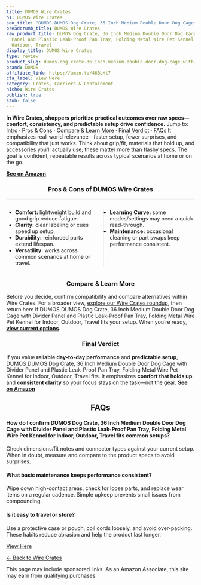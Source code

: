 ```yaml
---
title: DUMOS Wire Crates
h1: DUMOS Wire Crates
seo_title: "DUMOS DUMOS Dog Crate, 36 Inch Medium Double Door Dog Cage\u2026"
breadcrumb_title: DUMOS Wire Crates
raw_product_title: DUMOS Dog Crate, 36 Inch Medium Double Door Dog Cage with Divider
  Panel and Plastic Leak-Proof Pan Tray, Folding Metal Wire Pet Kennel for Indoor,
  Outdoor, Travel
display_title: DUMOS Wire Crates
type: review
product_slug: dumos-dog-crate-36-inch-medium-double-door-dog-cage-with-divider-panel-a808b4a4
brand: DUMOS
affiliate_link: https://amzn.to/46BLXt7
cta_label: View Here
category: Crates, Carriers & Containment
niche: Wire Crates
publish: true
stub: false
---
```


<div id="intro" class="full-width"><p><strong>In Wire Crates, shoppers prioritize practical outcomes over raw specs&mdash;comfort, consistency, and predictable setup drive confidence.</strong> Jump to: <a href="#intro">Intro</a> · <a href="#pros-cons">Pros &amp; Cons</a> · <a href="#compare-more">Compare &amp; Learn More</a> · <a href="#verdict">Final Verdict</a> · <a href="#faqs">FAQs</a> It emphasizes real-world relevance&mdash;faster setup, fewer surprises, and compatibility that just works. Think about grip/fit, materials that hold up, and accessories you’ll actually use; these matter more than flashy specs. The goal is confident, repeatable results across typical scenarios at home or on the go.</p><p><a href="https://amzn.to/46BLXt7" rel="nofollow sponsored noopener" target="_blank"><strong>See on Amazon</strong></a></p></div>
<h3 id="pros-cons" style="text-align:center;">Pros &amp; Cons of DUMOS Wire Crates</h3>
<div class="pc-grid" style="display:grid;grid-template-columns:1fr 1fr;gap:16px;border-top:1px solid #e5e7eb;padding-top:12px;">
  <ul>
    <li><strong>Comfort:</strong> lightweight build and good grip reduce fatigue.</li>
    <li><strong>Clarity:</strong> clear labeling or cues speed up setup.</li>
    <li><strong>Durability:</strong> reinforced parts extend lifespan.</li>
    <li><strong>Versatility:</strong> works across common scenarios at home or travel.</li>
  </ul>
  <ul style="border-left:1px solid #e5e7eb;padding-left:16px;">
    <li><strong>Learning Curve:</strong> some modes/settings may need a quick read-through.</li>
    <li><strong>Maintenance:</strong> occasional cleaning or part swaps keep performance consistent.</li>
  </ul>
</div>


<h3 id="compare-more" style="text-align:center;">Compare &amp; Learn More</h3>
<p>Before you decide, confirm compatibility and compare alternatives within Wire Crates. For a broader view, <a href="#">explore our Wire Crates roundup</a>, then return here if DUMOS DUMOS Dog Crate, 36 Inch Medium Double Door Dog Cage with Divider Panel and Plastic Leak-Proof Pan Tray, Folding Metal Wire Pet Kennel for Indoor, Outdoor, Travel fits your setup. When you’re ready, <a href="https://amzn.to/46BLXt7" rel="nofollow sponsored noopener" target="_blank"><strong>view current options</strong></a>.</p>

<h3 id="verdict" style="text-align:center;">Final Verdict</h3>
<p>If you value <strong>reliable day-to-day performance</strong> and <strong>predictable setup</strong>, DUMOS DUMOS Dog Crate, 36 Inch Medium Double Door Dog Cage with Divider Panel and Plastic Leak-Proof Pan Tray, Folding Metal Wire Pet Kennel for Indoor, Outdoor, Travel fits. It emphasizes <strong>comfort that holds up</strong> and <strong>consistent clarity</strong> so your focus stays on the task&mdash;not the gear. <a href="https://amzn.to/46BLXt7" rel="nofollow sponsored noopener" target="_blank"><strong>See on Amazon</strong></a></p>

<h2 id="faqs" style="text-align:center;">FAQs</h2>
<h4><strong>How do I confirm DUMOS Dog Crate, 36 Inch Medium Double Door Dog Cage with Divider Panel and Plastic Leak-Proof Pan Tray, Folding Metal Wire Pet Kennel for Indoor, Outdoor, Travel fits common setups?</strong></h4>
<p>Check dimensions/fit notes and connector types against your current setup. When in doubt, measure and compare to the product specs to avoid surprises.</p>
<h4><strong>What basic maintenance keeps performance consistent?</strong></h4>
<p>Wipe down high-contact areas, check for loose parts, and replace wear items on a regular cadence. Simple upkeep prevents small issues from compounding.</p>
<h4><strong>Is it easy to travel or store?</strong></h4>
<p>Use a protective case or pouch, coil cords loosely, and avoid over-packing. These habits reduce abrasion and help the product last longer.</p>

<p><a class="btn" href="https://amzn.to/46BLXt7" target="_blank" rel="nofollow sponsored noopener">View Here</a></p>
<p><a href="/roundups/crates-carriers-containment/wire-crates/">← Back to Wire Crates</a></p>
<aside class="disclosure">This page may include sponsored links. As an Amazon Associate, this site may earn from qualifying purchases.</aside>
